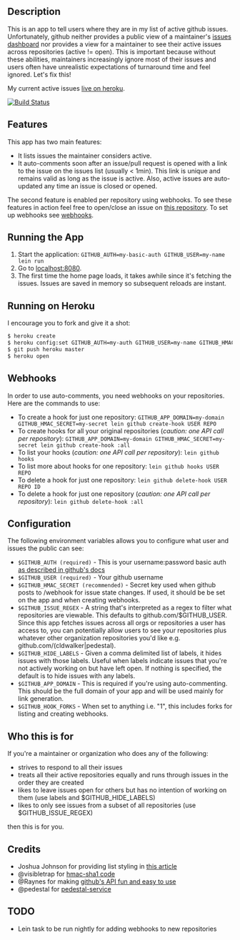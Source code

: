 ## Description

This is an app to tell users where they are in my list of
active github issues. Unfortunately, github neither provides a public
view of a maintainer's
[issues dashboard](https://github.com/dashboard/issues/repos)
nor provides a view for a maintainer to see their active issues across repositories
(active != open). This is important because without these abilities, maintainers
increasingly ignore most of their issues and users often have unrealistic
expectations of turnaround time and feel ignored. Let's fix this!

My current active issues [live on heroku](https://gh-waiting-room.herokuapp.com/).

[![Build Status](https://travis-ci.org/cldwalker/gh-active-issues.png?branch=master)](https://travis-ci.org/cldwalker/gh-active-issues)

## Features

This app has two main features:

* It lists issues the maintainer considers active.
* It auto-comments soon after an issue/pull request is opened with a
  link to the issue on the issues list (usually < 1min). This link is unique and
  remains valid as long as the issue is active. Also, active issues
  are auto-updated any time an issue is closed or opened.

The second feature is enabled per repository using webhooks. To see
these features in action feel free to open/close an issue on
[this repository](https://github.com/cldwalker/gh-active-issues/issues).
To set up webhooks see [webhooks](#webhooks).

## Running the App

1. Start the application: `GITHUB_AUTH=my-basic-auth GITHUB_USER=my-name lein run`
2. Go to [localhost:8080](http://localhost:8080/).
3. The first time the home page loads, it takes awhile since it's
   fetching the issues. Issues are saved in memory so subsequent reloads
   are instant.

## Running on Heroku

I encourage you to fork and give it a shot:

```sh
$ heroku create
$ heroku config:set GITHUB_AUTH=my-auth GITHUB_USER=my-name GITHUB_HMAC_SECRET=my-secret
$ git push heroku master
$ heroku open
```

## Webhooks

In order to use auto-comments, you need webhooks
on your repositories. Here are the commands to use:

* To create a hook for just one repository:
  `GITHUB_APP_DOMAIN=my-domain GITHUB_HMAC_SECRET=my-secret lein github create-hook USER REPO`
* To create hooks for all your original repositories (*caution: one API call per repository*):
  `GITHUB_APP_DOMAIN=my-domain GITHUB_HMAC_SECRET=my-secret lein github create-hook :all`
* To list your hooks (*caution: one API call per repository*):
  `lein github hooks`
* To list more about hooks for one repository:
  `lein github hooks USER REPO`
* To delete a hook for just one repository:
  `lein github delete-hook USER REPO ID`
* To delete a hook for just one repository (*caution: one API call per
  repository*):
  `lein github delete-hook :all`

## Configuration

The following environment variables allows you to configure what user
and issues the public can see:

* `$GITHUB_AUTH (required)` - This is your username:password basic auth
  [as described in github's docs](http://developer.github.com/v3/#authentication)
* `$GITHUB_USER (required)` - Your github username
* `$GITHUB_HMAC_SECRET (recommended)` - Secret key used when github
  posts to /webhook for issue state changes. If used, it should be
  be set on the app and when creating webhooks.
* `$GITHUB_ISSUE_REGEX` - A string that's interpreted as a regex to
  filter what repositories are viewable. This defaults to
  github.com/$GITHUB_USER. Since this app fetches issues across all orgs
  or repositories a user has access to, you can potentially allow
  users to see your repositories plus whatever other organization
  repositories you'd like e.g. github.com/(cldwalker|pedestal).
* `$GITHUB_HIDE_LABELS` - Given a comma delimited list of labels, it
  hides issues with those labels. Useful when labels indicate issues
  that you're not actively working on but have left open. If nothing
  is specified, the default is to hide issues with any labels.
* `$GITHUB_APP_DOMAIN` - This is required if you're using auto-commenting.
  This should be the full domain of your app and will be used mainly
  for link generation.
* `$GITHUB_HOOK_FORKS` - When set to anything i.e. "1", this includes
  forks for listing and creating webhooks.

## Who this is for

If you're a maintainer or organization who does any of the following:
* strives to respond to all their issues
* treats all their active repositories equally and runs through issues in the
  order they are created
* likes to leave issues open for others but has no intention of
  working on them (use labels and $GITHUB_HIDE_LABELS)
* likes to only see issues from a subset of all repositories (use
  $GITHUB_ISSUE_REGEX)

then this is for you.

## Credits
* Joshua Johnson for providing list styling in
  [this article](http://designshack.net/articles/css/5-simple-and-practical-css-list-styles-you-can-copy-and-paste/)
* @visibletrap for
  [hmac-sha1 code](https://gist.github.com/visibletrap/4571244)
* @Raynes for making
  [github's API fun and easy to use](https://github.com/Raynes/tentacles)
* @pedestal for [pedestal-service](https://github.com/pedestal/pedestal/tree/master/service)

## TODO
* Lein task to be run nightly for adding webhooks to new repositories
